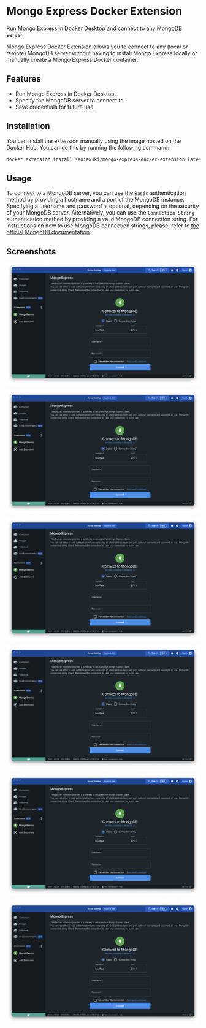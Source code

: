 # Mongo Express Docker Extension
Run Mongo Express in Docker Desktop and connect to any MongoDB server.

Mongo Express Docker Extension allows you to connect to any (local or remote) MongoDB server
without having to install Mongo Express locally or manually create a Mongo Express Docker container.

## Features
- Run Mongo Express in Docker Desktop.
- Specify the MongoDB server to connect to.
- Save credentials for future use.

## Installation
You can install the extension manually using the image hosted on the Docker Hub.
You can do this by running the following command:
```bash
docker extension install saniewski/mongo-express-docker-extension:latest
```

## Usage
To connect to a MongoDB server, you can use the `Basic` authentication method by providing a hostname and a port of the
MongoDB instance. Specifying a username and password is optional, depending on the security of your MongoDB server.
Alternatively, you can use the `Connection String` authentication method by providing a valid MongoDB connection string.
For instructions on how to use MongoDB connection strings, please, refer to [the official MongoDB documentation][7].

## Screenshots
![Login Page - Basic 1][1]

![Login Page - Basic 2][2]

![Login Page - Connection String][3]

![Loading Mongo Express][4]

![Mongo Express Dashboard][5]

![Service Unavailable][6]

[1]: https://raw.githubusercontent.com/Saniewski/mongo-express-docker-extension/main/docs/screenshots/01-login-page-basic-1.png
[2]: https://raw.githubusercontent.com/Saniewski/mongo-express-docker-extension/main/docs/screenshots/01-login-page-basic-1.png
[3]: https://raw.githubusercontent.com/Saniewski/mongo-express-docker-extension/main/docs/screenshots/01-login-page-basic-1.png
[4]: https://raw.githubusercontent.com/Saniewski/mongo-express-docker-extension/main/docs/screenshots/01-login-page-basic-1.png
[5]: https://raw.githubusercontent.com/Saniewski/mongo-express-docker-extension/main/docs/screenshots/01-login-page-basic-1.png
[6]: https://raw.githubusercontent.com/Saniewski/mongo-express-docker-extension/main/docs/screenshots/01-login-page-basic-1.png
[7]: https://www.mongodb.com/docs/manual/reference/connection-string/

